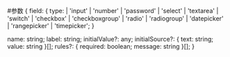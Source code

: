 #参数
{
    field: {
         type:
    | 'input'
    | 'number'
    | 'password'
    | 'select'
    | 'textarea'
    | 'switch'
    | 'checkbox'
    | 'checkboxgroup'
    | 'radio'
    | 'radiogroup'
    | 'datepicker'
    | 'rangepicker'
    | 'timepicker';
    }
 
  name: string;
  label: string;
  initialValue?: any;
  initialSource?: { text: string; value: string }[];
  rules?: { required: boolean; message: string }[];
}